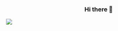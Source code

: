 <center>
  
  ### Hi there 👋

</center>


<a href="" target="_blank"><img src="https://img.shields.io/badge/E34F26?style=flat&logo=HTMML5&logoColor=white"/></a>

